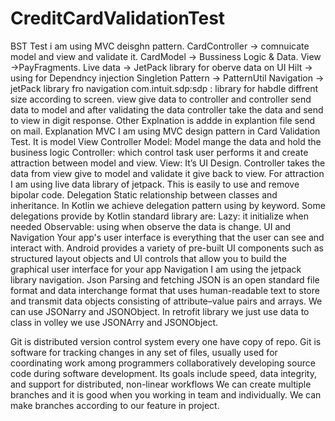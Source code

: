 # CreditCardValidationTest
BST Test
i am using MVC deisghn pattern.
CardController -> comnuicate model and view and validate it.
CardModel -> Bussiness Logic & Data.
View ->PayFragments.
Live data -> JetPack library for oberve data on UI
Hilt -> using for Dependncy injection
Singletion Pattern -> PatternUtil
Navigation ->  jetPack library fro navigation
com.intuit.sdp:sdp : library for habdle diffrent size according to screen.
view give data to controller and controller send data to model and after validating the data controller take the data and send to view in digit response.
Other Explnation is addde in explantion file send on mail.
Explanation 
MVC
I am using MVC design pattern in Card Validation Test.
It is model View Controller
Model: Model mange the data and hold the business logic
Controller: which control task user performs it and create attraction between model and view.
View: It’s UI Design.
Controller takes the data from view give to model and validate it give back to view.
For attraction I am using live data library of jetpack. This is easily to use and remove bipolar code.
Delegation
Static relationship between classes and inheritance. In Kotlin we achieve delegation pattern using by keyword.
Some delegations provide by Kotlin standard library are:
Lazy: it initialize when needed
Observable: using when observe the data is change.
UI and Navigation
Your app's user interface is everything that the user can see and interact with. Android provides a variety of pre-built UI components such as structured layout objects and UI controls that allow you to build the graphical user interface for your app
Navigation I am using the jetpack library navigation.
Json Parsing and fetching
JSON is an open standard file format and data interchange format that uses human-readable text to store and transmit data objects consisting of attribute–value pairs and arrays.
We can use JSONarry and JSONObject.
In retrofit library we just use data to class in volley we use JSONArry and JSONObject.

Git is distributed version control system every one have copy of repo. 
Git is software for tracking changes in any set of files, usually used for coordinating work among programmers collaboratively developing source code during software development. Its goals include speed, data integrity, and support for distributed, non-linear workflows
We can create multiple branches and it is good when you working in team and individually.
We can make branches according to our feature in project.

